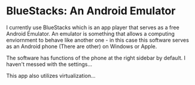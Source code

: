 # BlueStacks: An Android Emulator

I currently use BlueStacks which is an app player that serves as a free Android Emulator. An emulator is something that allows a computing enviornment to behave like another one - in this case this software serves as an Android phone (There are other) on Windows or Apple.

The software has functions of the phone at the right sidebar by default. I haven't messed with the settings...

This app also utilizes virtualization...


